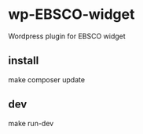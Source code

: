 # wp-EBSCO-widget
Wordpress plugin for EBSCO widget

## install
make composer update

## dev
make run-dev
